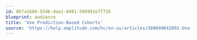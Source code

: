 ```yaml
---
id: 8bfa1b80-554b-4ae1-8481-586991e7f726
blueprint: audience
title: 'Use Prediction-Based Cohorts'
source: 'https://help.amplitude.com/hc/en-us/articles/360049642891-Use-prediction-based-cohorts-in-your-campaigns'
---
```

